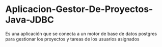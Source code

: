 # Aplicacion-Gestor-De-Proyectos-Java-JDBC
Es una aplicación que se conecta a un motor de base de datos postgres para gestionar los proyectos y tareas de los usuarios asignados
